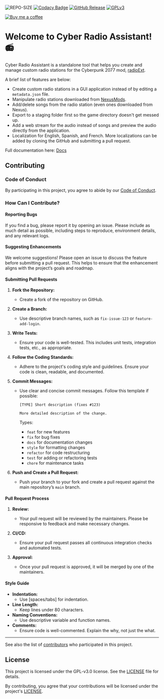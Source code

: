 ![REPO-SIZE](https://img.shields.io/github/repo-size/ethan-hann/CyberRadio-Assistant)
[![Codacy Badge](https://app.codacy.com/project/badge/Grade/210b2b0ad9a748a6a35e3f7048acdf95)](https://app.codacy.com/gh/ethan-hann/CyberRadio-Assistant/dashboard?utm_source=gh&utm_medium=referral&utm_content=&utm_campaign=Badge_grade)
[![GitHub Release](https://img.shields.io/github/v/release/ethan-hann/CyberRadio-Assistant?include_prereleases&display_name=release&style=flat)](https://github.com/ethan-hann/CyberRadio-Assistant/releases)
[![GPLv3](https://img.shields.io/static/v1.svg?label=📃%20License&message=GPL%20v3.0&color=informational)](https://choosealicense.com/licenses/gpl-3.0/)

[![Buy me a coffee](https://img.shields.io/static/v1.svg?label=Buy%20me%20a%20coffee&message=🥨&color=black&logo=buy%20me%20a%20coffee&logoColor=white&labelColor=6f4e37)](https://www.buymeacoffee.com/ethanhann) 

# Welcome to Cyber Radio Assistant! 📻
Cyber Radio Assistant is a standalone tool that helps you create and manage custom radio stations for the Cyberpunk 2077 mod, [radioExt](https://www.nexusmods.com/cyberpunk2077/mods/4591).

A brief list of features are below:

- Create custom radio stations in a GUI application instead of by editing a `metadata.json` file.
- Manipulate radio stations downloaded from [NexusMods](https://www.nexusmods.com/cyberpunk2077/).
- Add/delete songs from the radio station (even ones downloaded from Nexus).
- Export to a staging folder first so the game directory doesn't get messed up.
- Add a web stream for the audio instead of songs and preview the audio directly from the application.
- Localization for English, Spanish, and French. More localizations can be added by cloning the GitHub and submitting a pull request.

Full documentation here: [Docs](https://ethan-hann.github.io/CyberRadio-Assistant/)

## Contributing

### Code of Conduct

By participating in this project, you agree to abide by our [Code of Conduct](CODE_OF_CONDUCT.md).

### How Can I Contribute?

#### Reporting Bugs

If you find a bug, please report it by opening an issue. Please include as much detail as possible, including steps to reproduce, environment details, and any relevant logs.

#### Suggesting Enhancements

We welcome suggestions! Please open an issue to discuss the feature before submitting a pull request. This helps to ensure that the enhancement aligns with the project’s goals and roadmap.

#### Submitting Pull Requests

1. **Fork the Repository:**
   - Create a fork of the repository on GitHub.

2. **Create a Branch:**
   - Use descriptive branch names, such as `fix-issue-123` or `feature-add-login`.

3. **Write Tests:**
   - Ensure your code is well-tested. This includes unit tests, integration tests, etc., as appropriate.

4. **Follow the Coding Standards:**
   - Adhere to the project's coding style and guidelines. Ensure your code is clean, readable, and documented.

5. **Commit Messages:**
   - Use clear and concise commit messages. Follow this template if possible:
     ```
     [TYPE] Short description (fixes #123)

     More detailed description of the change.
     ```

     Types:
     - `feat` for new features
     - `fix` for bug fixes
     - `docs` for documentation changes
     - `style` for formatting changes
     - `refactor` for code restructuring
     - `test` for adding or refactoring tests
     - `chore` for maintenance tasks

6. **Push and Create a Pull Request:**
   - Push your branch to your fork and create a pull request against the main repository’s `main` branch.

#### Pull Request Process

1. **Review:**
   - Your pull request will be reviewed by the maintainers. Please be responsive to feedback and make necessary changes.

2. **CI/CD:**
   - Ensure your pull request passes all continuous integration checks and automated tests.

3. **Approval:**
   - Once your pull request is approved, it will be merged by one of the maintainers.

#### Style Guide

- **Indentation:**
  - Use [spaces/tabs] for indentation.
- **Line Length:**
  - Keep lines under 80 characters.
- **Naming Conventions:**
  - Use descriptive variable and function names.
- **Comments:**
  - Ensure code is well-commented. Explain the why, not just the what.

---

See also the list of [contributors](https://github.com/ethan-hann/CyberRadio-Assistant/graphs/contributors) who participated in this project.

## License
This project is licensed under the GPL-v3.0 license. See the [LICENSE](LICENSE) file for details.

By contributing, you agree that your contributions will be licensed under the project's [LICENSE](LICENSE).